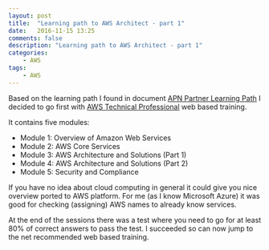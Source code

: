```yaml
---
layout: post
title:  "Learning path to AWS Architect - part 1"
date:   2016-11-15 13:25
comments: false
description: "Learning path to AWS Architect - part 1"
categories: 
    - AWS
tags: 
    - AWS
---
```


Based on the learning path I found in document [APN Partner Learning Path](https://d0.awsstatic.com/training-and-certification/partner-training/AWS_APN_Learning_Plan_2015_web.pdf) I decided to go first with [AWS Technical Professional](https://aws.amazon.com/partners/training/accreditation/#AWS_Technical_Professional) web based training.

It contains five modules:

 * Module 1: Overview of Amazon Web Services
 * Module 2: AWS Core Services
 * Module 3: AWS Architecture and Solutions (Part 1)
 * Module 4: AWS Architecture and Solutions (Part 2)
 * Module 5: Security and Compliance

If you have no idea about cloud computing in general it could give you nice overview ported to AWS platform. For me (as I know Microsoft Azure) it was good for checking (assigning) AWS names to already know services.

At the end of the sessions there was a test where you need to go for at least 80% of correct answers to pass the test. I succeeded so can now jump to the net recommended web based training.